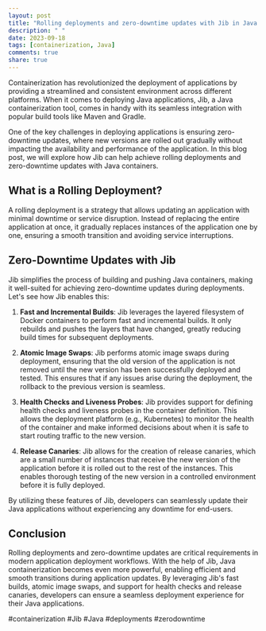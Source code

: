 ```yaml
---
layout: post
title: "Rolling deployments and zero-downtime updates with Jib in Java containerization"
description: " "
date: 2023-09-18
tags: [containerization, Java]
comments: true
share: true
---
```


Containerization has revolutionized the deployment of applications by providing a streamlined and consistent environment across different platforms. When it comes to deploying Java applications, Jib, a Java containerization tool, comes in handy with its seamless integration with popular build tools like Maven and Gradle.

One of the key challenges in deploying applications is ensuring zero-downtime updates, where new versions are rolled out gradually without impacting the availability and performance of the application. In this blog post, we will explore how Jib can help achieve rolling deployments and zero-downtime updates with Java containers.

## What is a Rolling Deployment?

A rolling deployment is a strategy that allows updating an application with minimal downtime or service disruption. Instead of replacing the entire application at once, it gradually replaces instances of the application one by one, ensuring a smooth transition and avoiding service interruptions.

## Zero-Downtime Updates with Jib

Jib simplifies the process of building and pushing Java containers, making it well-suited for achieving zero-downtime updates during deployments. Let's see how Jib enables this:

1. **Fast and Incremental Builds**: Jib leverages the layered filesystem of Docker containers to perform fast and incremental builds. It only rebuilds and pushes the layers that have changed, greatly reducing build times for subsequent deployments.

2. **Atomic Image Swaps**: Jib performs atomic image swaps during deployment, ensuring that the old version of the application is not removed until the new version has been successfully deployed and tested. This ensures that if any issues arise during the deployment, the rollback to the previous version is seamless.

3. **Health Checks and Liveness Probes**: Jib provides support for defining health checks and liveness probes in the container definition. This allows the deployment platform (e.g., Kubernetes) to monitor the health of the container and make informed decisions about when it is safe to start routing traffic to the new version.

4. **Release Canaries**: Jib allows for the creation of release canaries, which are a small number of instances that receive the new version of the application before it is rolled out to the rest of the instances. This enables thorough testing of the new version in a controlled environment before it is fully deployed.

By utilizing these features of Jib, developers can seamlessly update their Java applications without experiencing any downtime for end-users.

## Conclusion

Rolling deployments and zero-downtime updates are critical requirements in modern application deployment workflows. With the help of Jib, Java containerization becomes even more powerful, enabling efficient and smooth transitions during application updates. By leveraging Jib's fast builds, atomic image swaps, and support for health checks and release canaries, developers can ensure a seamless deployment experience for their Java applications.

#containerization #Jib #Java #deployments #zerodowntime